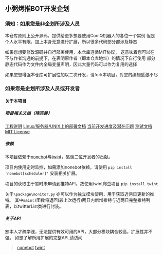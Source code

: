 ## 小粥烤推BOT开发企划


### 须知：如果您是非企划所涉及人员

本仓库原则上公开源码，提供给更多想要使用CoolQ机器人的各位一个实例
但是个人水平有限，加上本身无意进行扩展，所以很多代码部分都涉及静态

如果您想要修改源码并自行部署使用，本仓库遵循MIT协议，
这意味着您可以在不与作者沟通的前提下，在表明原作者（即本仓库地址）的情况下自行使用
部分静态代码作为文件内全局变量声明，因此大量代码可以作为复用的选择

如果您想增强本仓库可扩展性加以二次开发，请fork本项目，对您的编辑感激不尽

### 如果您是企划所涉及人员或开发者

#### 关于本项目
##### 项目相关文档（待完善）
[工程说明](./project.md)
[Linux/服务器/UNIX上的部署文档](./部署coolQ.md)
[当前开发进度及潜在问题](./progress.md)
[测试文档](./test.md)
[MIT License](./LICENSE.md)
##### 依赖
本项目依赖于[nonebot](twintproject)与[twint](twintproject)，感谢二位开发者的贡献。

项目内使用定时监控，如需添加nonebot依赖，请使用
`pip install 'nonebot[scheduler]'`
安装相关扩展。

项目的获取由于暂时未申请到推特API，故使用twint爬虫项目
`pip install twint`

关于`\package\monitor.py` 亦可以作为独立模块使用，用于获取近两日更新的推特。
其中`main()`函数将返回(较上次运行)两日内新增推特与近两日完整推特列表，以twitterList类进行封装。
##### 关于API
恕本人才疏学浅，无法提供有效可用的API，大部分模块耦合较高，扩展性并不强。
如想了解所用扩展的完整API,请访问
> [nonebot](https://nonebot.cqp.moe/)
> [twint](twintproject)
